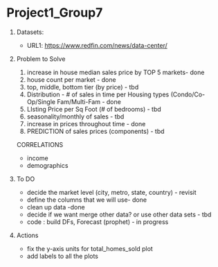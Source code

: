 # Project1_Group7

1. Datasets:
   - URL1: https://www.redfin.com/news/data-center/ 
  
2. Problem to Solve
      1. increase in house median sales price by TOP 5 markets- done
      2. house count per market - done
      3. top, middle, bottom tier (by price) - tbd
      4. Distribution - # of sales in time per Housing types (Condo/Co-Op/Single Fam/Multi-Fam - done
      5. LIsting Price per Sq Foot (# of bedrooms) - tbd
      6. seasonality/monthly of sales - tbd
      7. increase in prices throughout time - done
      8. PREDICTION of sales prices (components) - tbd

      CORRELATIONS
      - income 
      - demographics 
       

3. To DO
   - decide the market level (city, metro, state, country) - revisit
   - define the columns that we will use- done
   - clean up data -done
   - decide if we want merge other data? or use other data sets - tbd
   - code : build DFs, Forecast (prophet) - in progress
4. Actions
   - fix the y-axis units for total_homes_sold plot
   - add labels to all the plots
   
   
